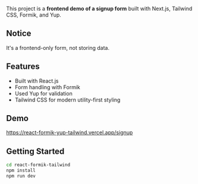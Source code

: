 This project is a **frontend demo of a signup form** built with Next.js, Tailwind CSS, Formik, and Yup.

## Notice
It's a frontend-only form, not storing data.

## Features
- Built with React.js 
- Form handling with Formik
- Used Yup for validation
- Tailwind CSS for modern utility-first styling

## Demo
https://react-formik-yup-tailwind.vercel.app/signup

## Getting Started
```bash
cd react-formik-tailwind
npm install
npm run dev
```



